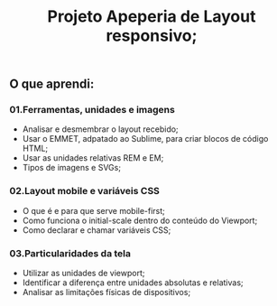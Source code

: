 <body>
	<header>
		<h1>Projeto Apeperia de Layout responsivo;</h1>
	</header>
	<main>
		<h2> O que aprendi:</h2>
		<h3>01.Ferramentas, unidades e imagens</h3>
		<ul>
			<li>Analisar e desmembrar o layout recebido;</li>
			<li>Usar o EMMET, adpatado ao Sublime, para criar blocos de código HTML;</li>
			<li>Usar as unidades relativas REM e EM;</li>
			<li>Tipos de imagens e SVGs;</li>
		</ul>
		<h3>02.Layout mobile e variáveis CSS</h3>
		<ul>
			<li>O que é e para que serve mobile-first;</li>
			<li>Como funciona o initial-scale dentro do conteúdo do Viewport;</li>
			<li>Como declarar e chamar variáveis CSS;</li>
		</ul>	
		<h3>03.Particularidades da tela</h3>
		<ul>
			<li>Utilizar as unidades de viewport;</li>
			<li>Identificar a diferença entre unidades absolutas e relativas;</li>
			<li>Analisar as limitações físicas de dispositivos;</li>
		</ul>	
	</main>
</body>

